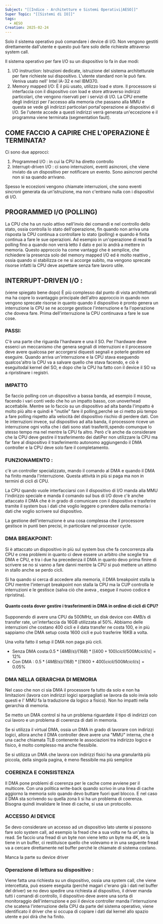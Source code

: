 ```yaml
---
Subject: "[[Indice - Architetture e Sistemi Operativi|AESO]]"
Super Topic: "[[Sistemi di IO]]"
tags:
  - AESO
Creation: 2025-02-24
---
```

Solo il sistema operativo può comandare i device di I/O. 
Non vengono gestiti direttamente dall'utente e questo può fare solo delle richieste attraverso system call.

Il sistema operativo per fare I/O su un dispositivo lo fa in due modi:
1. I/O instruction: Istruzioni dedicate, istruzione del sistema architetturale per fare richieste sui dispositivo. L'utente standard non le può fare. Veniva usato nell' Intel IA-32 e nel IBM370.
2. Memory mapped I/O: È il più usato, utilizzo load e store. Il processore si interfaccia con il dispositivo con load e store attraverso indirizzi particolari, che vengono riservati per i servizi di I/O. La CPU emette degli indirizzi per l'accesso alla memoria che passano alla MMU e questa se vede gli indirizzi particolari portal'operazione ai dispositivi di I/O. Se l'utente accede a questi indirizzi verrà generata un'eccezione e il programma viene terminata (segmentation fault).

## COME FACCIO A CAPIRE CHE L'OPERAZIONE È TERMINATA?

Ci sono due approcci:
1. Programmed I/O : in cui la CPU ha diretto controllo
2. Interrupt-driven I/O : ci sono interruzioni, eventi asincroni, che viene inviato da un dispositivo per notificare un evento. Sono asincroni perché non si sa quando arrivano.

Spesso le eccezioni vengono chiamate interruzioni, che sono eventi sincroni generata da un'istruzione, ma non c'entrano nulla con i dispositivi di I/O.

## PROGRAMMED I/O (POLLING)

La CPU che ha un ruolo attivo nell'invio dei comandi e nel controllo dello stato, ossia controlla lo stato dell'operazione, fin quando non arriva una risposta la CPU continua a controllare lo stato (polling) e quando è finita continua a fare le sue operazioni. Ad esempio in un'operazione di read fa polling fino a quando non verrà letto il dato e poi lo andrà a mettere in memoria.
Questo approccio ha come vantaggi che è semplice, che richiedere la presenza solo del memory mapped I/O ed è molto reattivo , ossia quando si stabilizza ce ne si accorge subito, ma vengono sprecate risorse infatti la CPU deve aspettare senza fare lavoro utile.

## INTERRUPT-DRIVEN I/O : 
(viene spiegato bene dopo)
È più complesso dal punto di vista architetturali ma ha copre lo svantaggio principale dell'altro approccio in quando non vengono sprecate risorse in quanto quando il dispositivo è pronto genera un interruzione la CPU se ne accorge gestisce l'interruzione e fa l'operazione che doveva fare. 
Prima dell'interruzione la CPU continuava a fare le sue cose.

### PASSI:

C'è una parte che riguarda l'hardware e una il SO. 
Per l'hardware deve esserci un meccanismo che genera segnali di interruzioni e il processore deve avere qualcosa per accorgersi diquesti segnali e poterle gestire ed eseguire.
Quando arriva un'interruzione e la CPU stava eseguendo qualcos'altro la CPU va a salvare quello che stava facendo, e ciò è eseguitodal kernel del SO, e dopo che la CPU ha fatto con il device il SO va a ripristinare i registri.

### IMPATTO
Se faccio polling con un dispositivo a bassa banda, ad esempio il mouse, facendo i vari conti vedo che ho un impatto basso, con unoverhead accettabile. Mentre se lo faccio su un dispositivo ad alta banda l'impatto è molto più alto e quindi è "inutile" fare il polling,perché se ci metto più tempo a fare polling rispetto alla velocità del dispositivo rischio di perdere dati.
Con le interruzioni invece, sul dispositivo ad alta banda, il processore riceve un interruzione ogni volta che i dati sono stati trasferiti,spendo comunque lo stesso tempo ma nel mentre la CPU fa altro.
Però c'è anche da considerare che la CPU deve gestire il trasferimento dei datiPer non utilizzare la CPU ma far fare al dispositivo il trasferimento autonomo aggiungendo il DMA controller e la CPU deve solo fare il completamento.

### FUNZIONAMENTO : 
c'è un controller specializzato, mando il comando al DMA e quando il DMA ha finito manda l'interruzione. Questa attività in più si paga ma non in termini di cicli di CPU.

La CPU quando vuole interfacciarsi con il dispositivo di I/O manda alla MMU l'indirizzo speciale e manda il comando sul bus di I/O dove c'è anche attaccato il DMA che è in grado di comunicare con il dispositivo e trasferire tramite il system bus i dati che voglio leggere o prendere dalla memoria i dati che voglio scrivere sul dispositivo.

La gestione dell'interruzione è una cosa complessa che il processore gestisce in punti ben precisi, in particolare nel processor cycle.

### DMA BREAKPOINT: 
Si è attaccato un dispositivo in più sul system bus che fa concorrenza alla CPU e crea problemi in quanto ci deve essere un arbitro che sceglie tra DMA e CPU, e tra i due ha precedenza il DMA in quanto devo prima finire di scrivere se no si vanno a fare danni mentre la CPU si può mettere un attimo in stallo anche se perdo cicli.

Si ha quando si cerca di accedere alla memoria, il DMA breakpoint stalla la CPU mentre l'interrupt breakpoint non stalla la CPU ma la CUP controlla le interruzioni e le gestisce (salva ciò che aveva , esegue il nuovo codice e ripristina).

#### Quanto costa dover gestire i trasferimenti in DMA in ordine di cicli di CPU?

Supponendo di avere una CPU da 500MHz, un disk device con 4MB/s di transfer rate, un'interfaccia da 16GB utilizzata al 50%.
Abbiamo delle interruzioni che costano 400 cicli e il data transfer ne costa 100, e in più sappiamo che DMA setup costa 1600 cicli e può trasferire 16KB a volta.

Una volta fatto il setup il DMA non paga più cicli.

- Senza DMA costa:$0.5 * (4 MB/s) / (16 B) * [ ( 400 + 100 ) cicli / 500 M cicli/s ] = 12\%$
- Con DMA : $0.5 * (4 MB/s) / (16 B) * [ ( 1600 + 400 ) cicli / 500 M cicli/s ] = 0.05\%$

### DMA NELLA GERARCHIA DI MEMORIA

Nel caso che non ci sia DMA il processore fa tutto da solo e non ha limitazioni (lavora con indirizzi logici sparpagliati se lavora da solo invia solo questi e l' MMU fa la traduzione da logico a fisico). 
Non ho impatti nella gerarchia di memoria.

Se metto un DMA control si ha un problema riguardate il tipo di indirizzi con cui lavoro e un problema di coerenza di dati in memoria. 

Se si utilizza il virtual DMA, ossia un DMA in grado di lavorare con indirizzi logici, allora anche il DMA controller deve avere una "MMU" interna, che è una cache chiamata TLB contenente le associazioni tra indirizzo logico e fisico, è molto complesso ma anche flessibile.

Se si utilizza un DMA che lavora con indirizzi fisici ha una granularità più piccola, della singola pagina, è meno flessibile ma più semplice 

### COERENZA E CONSISTENZA
Il DMA pone problemi di coerenza per le cache come avviene per il multicore.
Con una politica write-back quando scrivo in una linea di cache aggiorno la memoria solo quando devo buttare fuori quel blocco.
E nel caso il DMA sta scrivendo su quella zona lì si ha un problema di coerenza. Bisogna quindi invalidare le linee di cache, si usa un protocollo.

### ACCESSO AI DEVICE
Se devo considerare un accesso ad un dispositivo lato utente si possono fare solo system call, ad esempio la fread che a sua volta ne fa un'altra, la read.
Se faccio una fread di un byte non viene letto un byte ma 4K, se la tiene in un buffer, ci restituisce quello che volevamo e in una seguente fread va a cercare direttamente nel buffer perché le chiamate di sistema costano.

Manca la parte su device driver

### Operazione di lettura su dispositivo :
Viene fatta una richiesta su un dispositivo, ossia una system call, che viene intercettata, può essere eseguita (perché magari c'erano già i dati nel buffer del driver) se no devo spedire una richiesta al dispositivo, il driver manda tutti i comandi di controllo, il dispositivo deve avere una sorta di monitoraggio dell'interruzione e poi il device controller manda l'interruzione che scatena l'interruzione della CPU da parte del sistema operativo, viene identificato il driver che si occupa di copiare i dati dal kernel allo spazio utente e poi dirà che ha finito.
